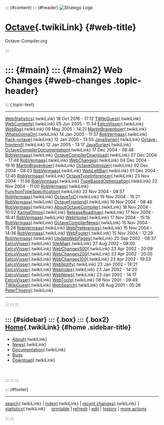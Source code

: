 ::: {#content}
::: {#header}
![Stratego
Logo](http://stratego.insanity.nl/StrategoLogoTextlessWhite-100px.png)

<div>

[Octave](WebHome){.twikiLink} {#web-title}
=============================

Octave-Compiler.org

</div>
:::

::: {#main}
::: {#main2}
Web Changes {#web-changes .topic-header}
===========

::: {.topic-text}
  ------------------------------------------------------------------------ --------------------- ----------------------------------------------------------
  [WebStatistics](WebStatistics){.twikiLink}                               18 Oct 2016 - 17:12   [TWikiGuest](../Main/TWikiGuest){.twikiLink}
  [WebContents](WebContents){.twikiLink}                                   05 Jun 2005 - 11:34   [EelcoVisser](../Main/EelcoVisser){.twikiLink}
  [WebRss](WebRss){.twikiLink}                                             09 May 2005 - 14:21   [MartinBravenboer](../Main/MartinBravenboer){.twikiLink}
  [WhatsGoingOn](WhatsGoingOn){.twikiLink}                                 14 Jan 2005 - 11:37   [RobVermaas](../Main/RobVermaas){.twikiLink}
  [Pack-octave](Pack-octave){.twikiLink}                                   12 Jan 2005 - 13:55   [JayaSurian](../Main/JayaSurian){.twikiLink}
  [Octave-frontend](Octave-frontend){.twikiLink}                           12 Jan 2005 - 13:17   [JayaSurian](../Main/JayaSurian){.twikiLink}
  [OctaveCompilerDocumentation](OctaveCompilerDocumentation){.twikiLink}   17 Dec 2004 - 08:48   [RobVermaas](../Main/RobVermaas){.twikiLink}
  [OctaveCompilerDownload](OctaveCompilerDownload){.twikiLink}             07 Dec 2004 - 17:48   [RobVermaas](../Main/RobVermaas){.twikiLink}
  [WebChanges](WebChanges){.twikiLink}                                     04 Dec 2004 - 19:16   [MartinBravenboer](../Main/MartinBravenboer){.twikiLink}
  [OctaveOptimizer](OctaveOptimizer){.twikiLink}                           02 Dec 2004 - 08:03   [RobVermaas](../Main/RobVermaas){.twikiLink}
  [WebLeftBar](WebLeftBar){.twikiLink}                                     01 Dec 2004 - 12:45   [RobVermaas](../Main/RobVermaas){.twikiLink}
  [OctaveTypeInferencer](OctaveTypeInferencer){.twikiLink}                 23 Nov 2004 - 11:58   [RobVermaas](../Main/RobVermaas){.twikiLink}
  [TypeBasedOptimization](TypeBasedOptimization){.twikiLink}               22 Nov 2004 - 11:00   [RobVermaas](../Main/RobVermaas){.twikiLink}
  [FunctionTypeSpecification](FunctionTypeSpecification){.twikiLink}       22 Nov 2004 - 08:57   [RobVermaas](../Main/RobVermaas){.twikiLink}
  [OctaveToC](OctaveToC){.twikiLink}                                       19 Nov 2004 - 15:21   [RobVermaas](../Main/RobVermaas){.twikiLink}
  [OctaveFrontend](OctaveFrontend){.twikiLink}                             19 Nov 2004 - 08:46   [RobVermaas](../Main/RobVermaas){.twikiLink}
  [AboutOctaveCompiler](AboutOctaveCompiler){.twikiLink}                   18 Nov 2004 - 10:02   [KarinaOlmos](../Main/KarinaOlmos){.twikiLink}
  [ReleaseRoadmap](ReleaseRoadmap){.twikiLink}                             17 Nov 2004 - 18:41   [RobVermaas](../Main/RobVermaas){.twikiLink}
  [WebHome](WebHome){.twikiLink}                                           17 Nov 2004 - 15:16   [RobVermaas](../Main/RobVermaas){.twikiLink}
  [OctaveCompilerNews](OctaveCompilerNews){.twikiLink}                     15 Nov 2004 - 15:28   [RobVermaas](../Main/RobVermaas){.twikiLink}
  [WebPreferences](WebPreferences){.twikiLink}                             15 Nov 2004 - 14:36   [RobVermaas](../Main/RobVermaas){.twikiLink}
  [WebFooter](WebFooter){.twikiLink}                                       15 Nov 2004 - 12:29   [RobVermaas](../Main/RobVermaas){.twikiLink}
  [UpdateWebPages](UpdateWebPages){.twikiLink}                             20 Sep 2002 - 08:37   [EelcoVisser](../Main/EelcoVisser){.twikiLink}
  [SiteMap](SiteMap){.twikiLink}                                           27 Aug 2002 - 08:00   [EelcoVisser](../Main/EelcoVisser){.twikiLink}
  [WebChanges500](WebChanges500){.twikiLink}                               23 Apr 2002 - 20:09   [EelcoVisser](../Main/EelcoVisser){.twikiLink}
  [WebChanges200](WebChanges200){.twikiLink}                               23 Apr 2002 - 20:05   [EelcoVisser](../Main/EelcoVisser){.twikiLink}
  [WebChanges100](WebChanges100){.twikiLink}                               23 Apr 2002 - 19:53   [EelcoVisser](../Main/EelcoVisser){.twikiLink}
  [WebNotify](WebNotify){.twikiLink}                                       23 Jan 2002 - 14:21   [EelcoVisser](../Main/EelcoVisser){.twikiLink}
  [WebIndex](WebIndex){.twikiLink}                                         23 Jan 2002 - 14:20   [EelcoVisser](../Main/EelcoVisser){.twikiLink}
  [WebNews](WebNews){.twikiLink}                                           23 Jan 2002 - 14:17   [EelcoVisser](../Main/EelcoVisser){.twikiLink}
  [WebTools](WebTools){.twikiLink}                                         08 Nov 2001 - 09:49   [TWikiGuest](../Main/TWikiGuest){.twikiLink}
  [WebSearch](WebSearch){.twikiLink}                                       08 Aug 2001 - 05:26   [PeterThoeny](../Main/PeterThoeny){.twikiLink}
  ------------------------------------------------------------------------ --------------------- ----------------------------------------------------------
:::
:::
:::

::: {#sidebar}
::: {.box}
::: {.box2}
[Home](WebHome){.twikiLink} {#home .sidebar-title}
---------------------------

-   [About](AboutOctaveCompiler){.twikiLink}
-   [News](OctaveCompilerNews){.twikiLink}
-   [Documentation](OctaveCompilerDocumentation){.twikiLink}
-   [Bugs](https://catamaran.labs.cs.uu.nl/jira/browse/OCT)
-   [Download](OctaveCompilerDownload){.twikiLink}

\
\
:::
:::
:::

::: {#footer}
<div>

<div>

------------------------------------------------------------------------

[search](WebSearch){.twikiLink} \| [index](WebIndex){.twikiLink} \|
[recent changes](WebChanges){.twikiLink} \|
[statistics](WebStatistics){.twikiLink}    
[printable](http://www.program-transformation.org/view/Octave/WebChanges?skin=print)
\|
[refresh](http://www.program-transformation.org/fresh/Octave/WebChanges)
\|
[edit](http://www.program-transformation.org/edit/Octave/WebChanges?t=1536825778)
\|
[history](http://www.program-transformation.org/rdiff/Octave/WebChanges)
\| [more
actions](http://www.program-transformation.org/oops/Octave/WebChanges?template=oopsmore&param1=1.3&param2=1.3)

</div>

</div>
:::
:::
